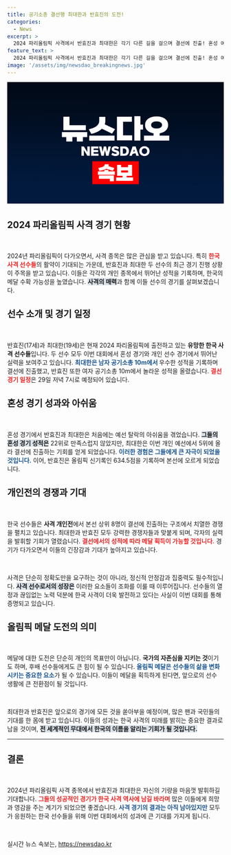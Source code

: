```yaml
---
title: 공기소총 결선행 최대한과 반효진의 도전!
categories:
  - News
excerpt: >
  2024 파리올림픽 사격에서 반효진과 최대한은 각기 다른 길을 걸으며 결선에 진출! 혼성 예선 탈락 후, 최대한의 메달 도전과 반효진의 신기록에 이목이 집중된다. 과연 이들의 사격이 한국에 또 다른 역사를 쓸 수 있을까?
feature_text: >
  2024 파리올림픽 사격에서 반효진과 최대한은 각기 다른 길을 걸으며 결선에 진출! 혼성 예선 탈락 후, 최대한의 메달 도전과 반효진의 신기록에 이목이 집중된다. 과연 이들의 사격이 한국에 또 다른 역사를 쓸 수 있을까?
image: '/assets/img/newsdao_breakingnews.jpg'
---
```


<p><img src="/assets/img/newsdao_breakingnews.jpg" alt="koreaapp 속보" /></p>

<h2 data-ke-size="size26">2024 파리올림픽 사격 경기 현황</h2>

<p data-ke-size="size16">&nbsp;</p>

<p>2024년 파리올림픽이 다가오면서, 사격 종목은 많은 관심을 받고 있습니다. 특히 <b><span style="color: #ee2323;">한국 사격 선수들</span></b>의 활약이 기대되는 가운데, 반효진과 최대한 두 선수의 최근 경기 진행 상황이 주목을 받고 있습니다. 이들은 각각의 개인 종목에서 뛰어난 성적을 기록하며, 한국의 메달 수확 가능성을 높였습니다. <b><span style="background-color: #21538527;">사격의 매력</span></b>과 함께 이들 선수의 경기를 살펴보겠습니다.</p>

<h2 data-ke-size="size26">선수 소개 및 경기 일정</h2>

<p data-ke-size="size16">&nbsp;</p>

<p>반효진(17세)과 최대한(19세)은 현재 2024 파리올림픽에 출전하고 있는 <b>유망한 한국 사격 선수들</b>입니다. 두 선수 모두 이번 대회에서 혼성 경기와 개인 선수 경기에서 뛰어난 실력을 보여주고 있습니다. <b><span style="color: #1a5490;">최대한은 남자 공기소총 10m에서 </span></b>우수한 성적을 기록하며 결선에 진출했고, 반효진 또한 여자 공기소총 10m에서 놀라운 성적을 올렸습니다. <b><span style="color: #ee2323;">결선 경기 일정</span></b>은 29일 저녁 7시로 예정되어 있습니다.</p>

<h2 data-ke-size="size26">혼성 경기 성과와 아쉬움</h2>

<p data-ke-size="size16">&nbsp;</p>

<p>혼성 경기에서 반효진과 최대한은 처음에는 예선 탈락의 아쉬움을 겪었습니다. <b><span style="background-color: #21538527;">그들의 혼성 경기 성적은</span></b> 22위로 만족스럽지 않았지만, 최대한은 이번 개인 예선에서 5위에 올라 결선에 진출하는 기회를 얻게 되었습니다. <b><span style="color: #1a5490;">이러한 경험은 그들에게 큰 자극이 되었을 것입니다.</span></b> 이어, 반효진은 올림픽 신기록인 634.5점을 기록하며 본선에 오르게 되었습니다. </p>

<h2 data-ke-size="size26">개인전의 경쟁과 기대</h2>

<p data-ke-size="size16">&nbsp;</p>

<p>한국 선수들은 <b>사격 개인전</b>에서 본선 상위 8명이 결선에 진출하는 구조에서 치열한 경쟁을 펼치고 있습니다. 최대한과 반효진 모두 강력한 경쟁자들과 맞붙게 되며, 각자의 실력을 발휘할 기회가 열렸습니다. <b><span style="color: #ee2323;">결선에서의 성적에 따라 메달 획득이 가능할 것입니다.</span></b> 경기가 다가오면서 이들의 긴장감과 기대가 높아지고 있습니다.</p>

<p data-ke-size="size16">&nbsp;</p>

<p>사격은 단순히 정확도만을 요구하는 것이 아니라, 정신적 안정감과 집중력도 필수적입니다. <b><span style="background-color: #21538527;">사격 선수로서의 성장은</span></b> 이러한 요소들이 조화를 이룰 때 이루어집니다. 선수들의 열정과 끊임없는 노력 덕분에 한국 사격이 더욱 발전하고 있다는 사실이 이번 대회를 통해 증명되고 있습니다.</p>

<h2 data-ke-size="size26">올림픽 메달 도전의 의미</h2>

<p data-ke-size="size16">&nbsp;</p>

<p>메달에 대한 도전은 단순히 개인의 목표만이 아닙니다. <b>국가의 자존심을 지키는 것</b>이기도 하며, 후배 선수들에게도 큰 힘이 될 수 있습니다. <b><span style="color: #1a5490;">올림픽 메달은 선수들의 삶을 변화시키는 중요한 요소</span></b>가 될 수 있습니다. 이들이 메달을 획득하게 된다면, 앞으로의 선수 생활에 큰 전환점이 될 것입니다. </p>

<p data-ke-size="size16">&nbsp;</p>

<p>최대한과 반효진은 앞으로의 경기에 모든 것을 쏟아부을 예정이며, 많은 팬과 국민들의 기대를 한 몸에 받고 있습니다. 이들의 성과는 한국 사격의 미래를 밝히는 중요한 결과로 남을 것이며, <b><span style="background-color: #21538527;">전 세계적인 무대에서 한국의 이름을 알리는 기회가 될 것입니다.</span></b></p>

<hr>

<h2 data-ke-size="size26">결론</h2>

<p data-ke-size="size16">&nbsp;</p>

<p>2024년 파리올림픽 사격 종목에서 반효진과 최대한은 자신의 기량을 마음껏 발휘하길 기대합니다. <b><span style="color: #ee2323;">그들의 성공적인 경기가 한국 사격 역사에 남길 바라며</span></b> 많은 이들에게 희망과 영감을 주는 계기가 되었으면 좋겠습니다. <b><span style="color: #1a5490;">사격 경기의 결과는 아직 남아있지만</span></b> 모두가 응원하는 한국 선수들을 위해 이번 대회에서의 성과에 큰 기대를 가지게 됩니다. </p>

<p data-ke-size="size16">&nbsp;</p>
실시간 뉴스 속보는, <a href="https://newsdao.kr" rel="dofollow">https://newsdao.kr</a>


